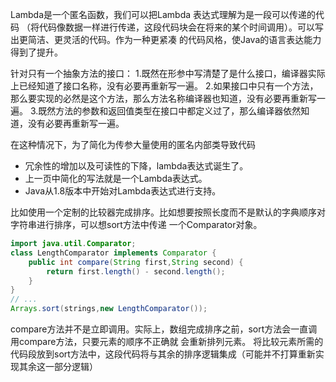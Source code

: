 Lambda是一个匿名函数，我们可以把Lambda 表达式理解为是一段可以传递的代码
（将代码像数据一样进行传递，这段代码块会在将来的某个时间调用）。可以写出更简洁、更灵活的代码。作为一种更紧凑
的代码风格，使Java的语言表达能力得到了提升。

针对只有一个抽象方法的接口：
1.既然在形参中写清楚了是什么接口，编译器实际上已经知道了接口名称，没有必要再重新写一遍。
2.如果接口中只有一个方法，那么要实现的必然是这个方法，那么方法名称编译器也知道，没有必要再重新写一遍。
3.既然方法的参数和返回值类型在接口中都定义过了，那么编译器依然知道，没有必要再重新写一遍。


在这种情况下，为了简化为传参大量使用的匿名内部类导致代码
- 冗余性的增加以及可读性的下降，lambda表达式诞生了。
- 上一页中简化的写法就是一个Lambda表达式。
- Java从1.8版本中开始对Lambda表达式进行支持。



比如使用一个定制的比较器完成排序。比如想要按照长度而不是默认的字典顺序对字符串进行排序，可以想sort方法中传递
一个Comparator对象。

```java
import java.util.Comparator;
class LengthComparator implements Comparator {
    public int compare(String first,String second) {
        return first.length() - second.length();
    }
}
// ...
Arrays.sort(strings,new LengthComparator());
```

compare方法并不是立即调用。实际上，数组完成排序之前，sort方法会一直调用compare方法，只要元素的顺序不正确就
会重新排列元素。
将比较元素所需的代码段放到sort方法中，这段代码将与其余的排序逻辑集成（可能并不打算重新实现其余这一部分逻辑）


